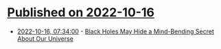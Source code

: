 # [Published on 2022-10-16](index.md)

* [2022-10-16, 07:34:00](https://science.slashdot.org/story/22/10/15/0230219/black-holes-may-hide-a-mind-bending-secret-about-our-universe?utm_source=rss1.0mainlinkanon&utm_medium=feed) - [Black Holes May Hide a Mind-Bending Secret About Our Universe](https://science.slashdot.org/story/22/10/15/0230219/black-holes-may-hide-a-mind-bending-secret-about-our-universe?utm_source=rss1.0mainlinkanon&utm_medium=feed)
